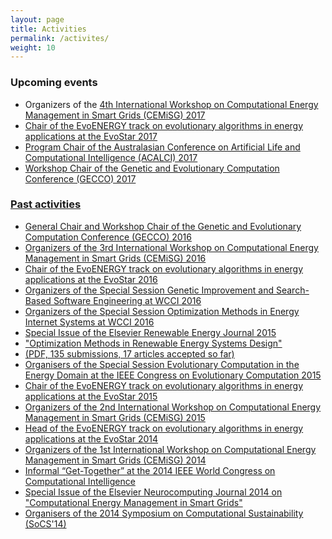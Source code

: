 ```yaml
---
layout: page
title: Activities
permalink: /activites/
weight: 10
---
```


<h3><b>Upcoming events</h3></b>

- Organizers of the <a href="http://www.cemisg.org/">4th International Workshop on Computational Energy Management in Smart Grids (CEMiSG) 2017
- Chair of the <a href="http://www.evostar.org/2017/cfp_evoenergy.php">EvoENERGY track on evolutionary algorithms in energy applications at the EvoStar 2017
- Program Chair of the <a href="http://www.acalci.net/2017/index.html">Australasian Conference on Artificial Life and Computational Intelligence (ACALCI) 2017
- Workshop Chair of the <a href="http://gecco-2017.sigevo.org/">Genetic and Evolutionary Computation Conference (GECCO) 2017
	
<h3><b>Past activities</h3></b>

- General Chair and Workshop Chair of the <a href="http://www.sigevo.org/gecco-2016/">Genetic and Evolutionary Computation Conference (GECCO) 2016
- Organizers of the <a href="http://upfzone.net/cemisg2016/">3rd International Workshop on Computational Energy Management in Smart Grids (CEMiSG) 2016
- Chair of the <a href="http://www.evostar.org/2016/cfp_evoenergy.php">EvoENERGY track on evolutionary algorithms in energy applications at the EvoStar 2016
- Organizers of the <a href="http://www0.cs.ucl.ac.uk/staff/w.langdon/cec2016/">Special Session Genetic Improvement and Search-Based Software Engineering at WCCI 2016
- Organizers of the <a href="http://www.wcci2016.org/spsessions.php">Special Session Optimization Methods in Energy Internet Systems at WCCI 2016
- Special Issue of the Elsevier Renewable Energy Journal 2015 
- <a href="http://www.journals.elsevier.com/renewable-energy/call-for-papers/special-issue-on-optimization-methods-in-renewable-energy-sy/">"Optimization Methods in Renewable Energy Systems Design"
- (<a href="http://cs.adelaide.edu.au/%7Emarkus/CIS-TF-Energy/Renewable_Energy_Special_Issue-Optimization_Methods_in_Renewable_Energy_Systems_Design-CfP.pdf">PDF, 135 submissions, 17 articles accepted so far)
- Organisers of the Special Session <a href="http://cs.adelaide.edu.au/%7Eoptlog/CEC2015RenewableEnergy/">Evolutionary Computation in the Energy Domain at the IEEE Congress on Evolutionary Computation 2015
- Chair of the <a href="http://www.evostar.org/2015/cfp_evoenergy.php">EvoENERGY track on evolutionary algorithms in energy applications at the EvoStar 2015
- Organizers of the <a href="http://www.cemisg2015.org/">2nd International Workshop on Computational Energy Management in Smart Grids (CEMiSG) 2015
- Head of the EvoENERGY track on evolutionary algorithms in energy applications at the EvoStar 2014
- Organizers of the <a href="http://www.cemisg2014.org/">1st International Workshop on Computational Energy Management in Smart Grids (CEMiSG) 2014
- Informal “Get-Together” at the 2014 IEEE World Congress on Computational Intelligence
- Special Issue of the Elsevier Neurocomputing Journal 2014 on <a href="http://cs.adelaide.edu.au/%7Emarkus/CIS-TF-Energy/CFP_NC2014.pdf">"Computational Energy Management in Smart Grids"
- Organisers of the <a href="http://socs14.sita-research.org/">2014 Symposium on Computational Sustainability (SoCS'14)
